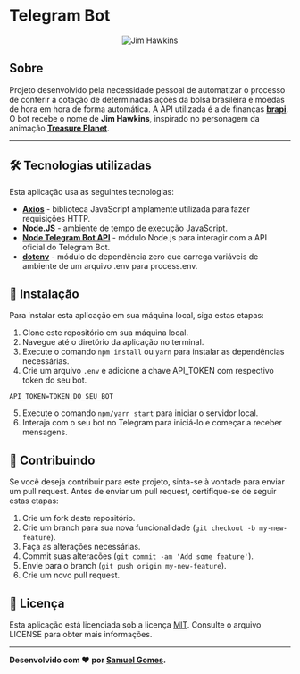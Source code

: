 # Telegram Bot

<p align="center">
	<img src="https://i.imgur.com/5V1EJCb.png" alt="Jim Hawkins" title="Jim Hawkins">
</p>

## Sobre

Projeto desenvolvido pela necessidade pessoal de automatizar o processo de conferir a cotação de determinadas ações da bolsa brasileira e moedas de hora em hora de forma automática. A API utilizada é a de finanças **[brapi](https://brapi.dev/)**. O bot recebe o nome de **Jim Hawkins**, inspirado no personagem da animação **[Treasure Planet](https://en.wikipedia.org/wiki/Treasure_Planet)**.

---

## 🛠️ Tecnologias utilizadas

Esta aplicação usa as seguintes tecnologias:

- **[Axios](https://axios-http.com/ptbr/)** - biblioteca JavaScript amplamente utilizada para fazer requisições HTTP.
- **[Node.JS](https://nodejs.org/en)** - ambiente de tempo de execução JavaScript.
- **[Node Telegram Bot API](https://github.com/yagop/node-telegram-bot-api/)** - módulo Node.js para interagir com a API oficial do Telegram Bot.
- **[dotenv](https://www.npmjs.com/package/dotenv)** - módulo de dependência zero que carrega variáveis de ambiente de um arquivo .env para process.env.

## 🔧 Instalação

Para instalar esta aplicação em sua máquina local, siga estas etapas:

1. Clone este repositório em sua máquina local.
2. Navegue até o diretório da aplicação no terminal.
3. Execute o comando `npm install` ou `yarn` para instalar as dependências necessárias.
4. Crie um arquivo `.env` e adicione a chave API_TOKEN com respectivo token do seu bot.

```
API_TOKEN=TOKEN_DO_SEU_BOT
```

5. Execute o comando `npm/yarn start` para iniciar o servidor local.
6. Interaja com o seu bot no Telegram para iniciá-lo e começar a receber mensagens.

## 🤝 Contribuindo

Se você deseja contribuir para este projeto, sinta-se à vontade para enviar um pull request. Antes de enviar um pull request, certifique-se de seguir estas etapas:

1. Crie um fork deste repositório.
2. Crie um branch para sua nova funcionalidade (`git checkout -b my-new-feature`).
3. Faça as alterações necessárias.
4. Commit suas alterações (`git commit -am 'Add some feature'`).
5. Envie para o branch (`git push origin my-new-feature`).
6. Crie um novo pull request.

## 📝 Licença

Esta aplicação está licenciada sob a licença [MIT](https://choosealicense.com/licenses/mit/). Consulte o arquivo LICENSE para obter mais informações.

---

**Desenvolvido com ❤ por [Samuel Gomes](https://github.com/Saesel/).**
